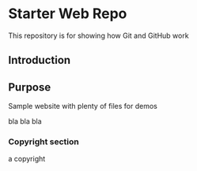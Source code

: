 # Starter Web Repo

This repository is for showing how Git and GitHub work

## Introduction

## Purpose

Sample website with plenty of files for demos

bla bla bla

### Copyright section
a copyright